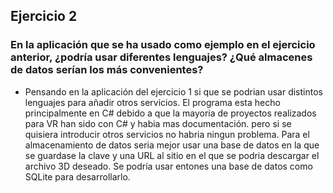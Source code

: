 ## Ejercicio 2

### En la aplicación que se ha usado como ejemplo en el ejercicio anterior, ¿podría usar diferentes lenguajes? ¿Qué almacenes de datos serían los más convenientes?


-	Pensando en la aplicación del ejercicio 1 si que se podrian usar distintos lenguajes para añadir otros servicios. El programa esta hecho principalmente en C# debido a que la mayoria de proyectos realizados para VR han sido con C# y habia mas documentación. pero si se quisiera introducir otros servicios no habria ningun problema. Para el almacenamiento de datos seria mejor usar una base de datos en la que se guardase la clave y una URL al sitio en el que se podria descargar el archivo 3D deseado. Se podría usar entones una base de datos como SQLite para desarrollarlo.







